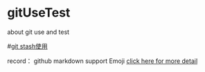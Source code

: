 # gitUseTest
about git use and test

#[git stash使用](https://github.com/zahileoo/GitTest/blob/master/git%20stash%E5%88%87%E6%8D%A2%E5%88%86%E6%94%AF.md)

record：
github markdown support Emoji [click here for more detail](https://www.webfx.com/tools/emoji-cheat-sheet/)
